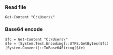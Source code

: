 ### Read file
```
Get-Content "C:\Users\"
```

### Base64 encode
```
$fc = Get-Content "C:\Users\"
$fe = [System.Text.Encoding]::UTF8.GetBytes($fc)
[System.Convert]::ToBase64String($fe)
```
